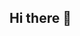 ## Hi there 👋

<!--
**Ryan-G-Miner/Ryan-G-Miner** is a ✨ _special_ ✨ repository because its `README.md` (this file) appears on your GitHub profile.

Here are some ideas to get you started:

###👨🏼‍💻 About Me...
  
- 🌱 Recent Graduate from Utah State University in Information Systems, Data Engineering Emphasis
- 👯 I’m looking to collaborate on ...
- 🤔 I’m looking for help with ...
- 💬 Ask me about ...
- 📫 How to reach me: ...
- 😄 Pronouns: ...
- ⚡ Fun fact: ...
-->
